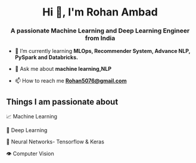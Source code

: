 <h1 align="center">Hi 👋, I'm Rohan Ambad</h1>
<h3 align="center">A passionate Machine Learning and Deep Learning Engineer from India</h3>




- 🌱 I’m currently learning **MLOps, Recommender System, Advance NLP, PySpark and Databricks.**

- 💬 Ask me about **machine learning,NLP**

- 📫 How to reach me **Rohan5076@gmail.com**

## Things I am passionate about

📈 Machine Learning

🤖 Deep Learning

🧠 Neural Networks- Tensorflow & Keras

👁️ Computer Vision

